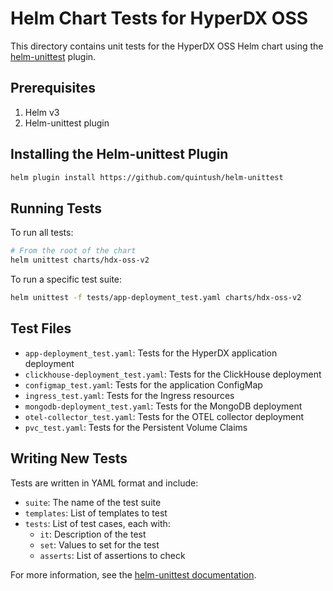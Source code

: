 # Helm Chart Tests for HyperDX OSS

This directory contains unit tests for the HyperDX OSS Helm chart using the [helm-unittest](https://github.com/quintush/helm-unittest) plugin.

## Prerequisites

1. Helm v3
2. Helm-unittest plugin

## Installing the Helm-unittest Plugin

```bash
helm plugin install https://github.com/quintush/helm-unittest
```

## Running Tests

To run all tests:

```bash
# From the root of the chart
helm unittest charts/hdx-oss-v2
```

To run a specific test suite:

```bash
helm unittest -f tests/app-deployment_test.yaml charts/hdx-oss-v2
```

## Test Files

- `app-deployment_test.yaml`: Tests for the HyperDX application deployment
- `clickhouse-deployment_test.yaml`: Tests for the ClickHouse deployment
- `configmap_test.yaml`: Tests for the application ConfigMap
- `ingress_test.yaml`: Tests for the Ingress resources
- `mongodb-deployment_test.yaml`: Tests for the MongoDB deployment
- `otel-collector_test.yaml`: Tests for the OTEL collector deployment
- `pvc_test.yaml`: Tests for the Persistent Volume Claims

## Writing New Tests

Tests are written in YAML format and include:
- `suite`: The name of the test suite
- `templates`: List of templates to test
- `tests`: List of test cases, each with:
  - `it`: Description of the test
  - `set`: Values to set for the test
  - `asserts`: List of assertions to check

For more information, see the [helm-unittest documentation](https://github.com/quintush/helm-unittest/blob/master/DOCUMENT.md). 
